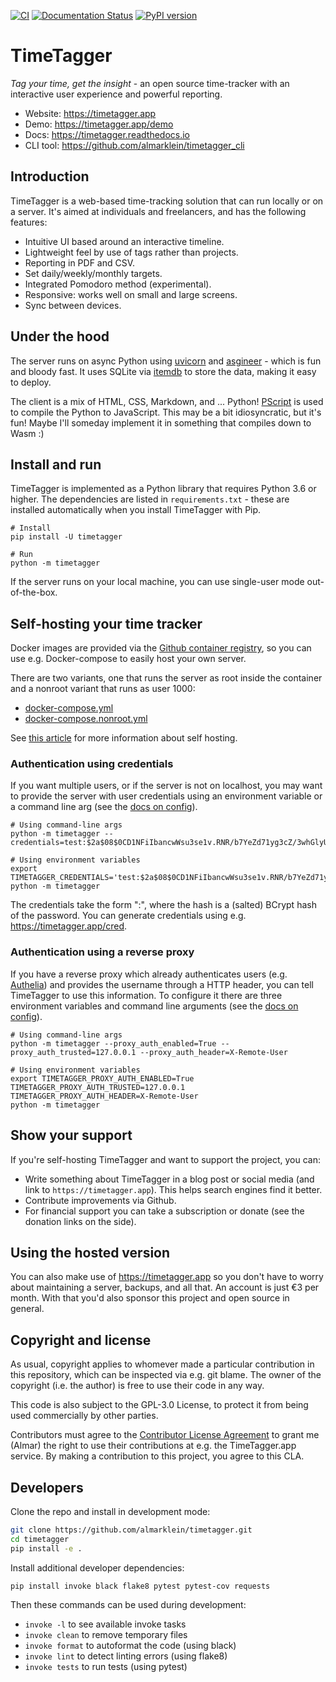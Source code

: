 [![CI](https://github.com/almarklein/timetagger/workflows/CI/badge.svg)](https://github.com/almarklein/timetagger/actions)
[![Documentation Status](https://readthedocs.org/projects/timetagger/badge/?version=latest)](https://timetagger.readthedocs.io/en/latest/?badge=latest)
[![PyPI version](https://badge.fury.io/py/timetagger.svg)](https://badge.fury.io/py/timetagger)

# TimeTagger

*Tag your time, get the insight* - an open source time-tracker with an
interactive user experience and powerful reporting.

* Website: https://timetagger.app
* Demo: https://timetagger.app/demo
* Docs: https://timetagger.readthedocs.io
* CLI tool: https://github.com/almarklein/timetagger_cli


## Introduction

TimeTagger is a web-based time-tracking solution that can run locally
or on a server. It's aimed at individuals and freelancers, and has the
following features:

* Intuitive UI based around an interactive timeline.
* Lightweight feel by use of tags rather than projects.
* Reporting in PDF and CSV.
* Set daily/weekly/monthly targets.
* Integrated Pomodoro method (experimental).
* Responsive: works well on small and large screens.
* Sync between devices.


## Under the hood

The server runs on async Python using
[uvicorn](https://github.com/encode/uvicorn) and
[asgineer](https://github.com/almarklein/asgineer) - which is fun and bloody fast.
It uses SQLite via [itemdb](https://github.com/almarklein/itemdb) to
store the data, making it easy to deploy.

The client is a mix of HTML, CSS, Markdown, and ... Python!
[PScript](https://github.com/flexxui/pscript) is used to compile the
Python to JavaScript. This may be a bit idiosyncratic, but it's fun!
Maybe I'll someday implement it in something that compiles down to Wasm :)


## Install and run

TimeTagger is implemented as a Python library that requires Python 3.6 or higher. The dependencies are listed in `requirements.txt` - these are installed automatically when you install TimeTagger with Pip.

```
# Install
pip install -U timetagger

# Run
python -m timetagger
```

If the server runs on your local machine, you can use single-user mode out-of-the-box.


## Self-hosting your time tracker

Docker images are provided via the [Github container registry](https://github.com/almarklein/timetagger/pkgs/container/timetagger),
so you can use e.g. Docker-compose to easily host your own server.

There are two variants, one that runs the server as root inside the container and a nonroot variant
that runs as user 1000:
- [docker-compose.yml](https://github.com/almarklein/timetagger/blob/main/deploy/docker-compose.yml)
- [docker-compose.nonroot.yml](https://github.com/almarklein/timetagger/blob/main/deploy/docker-compose.nonroot.yml)
 
See [this article](https://timetagger.app/articles/selfhost2/) for more information about self hosting.

### Authentication using credentials

If you want multiple users, or if the server is not on localhost, you
may want to provide the server with user credentials using an
environment variable or a command line arg (see the
[docs on config](https://timetagger.readthedocs.io/en/latest/libapi/)).

```
# Using command-line args
python -m timetagger --credentials=test:$2a$08$0CD1NFiIbancwWsu3se1v.RNR/b7YeZd71yg3cZ/3whGlyU6Iny5i

# Using environment variables
export TIMETAGGER_CREDENTIALS='test:$2a$08$0CD1NFiIbancwWsu3se1v.RNR/b7YeZd71yg3cZ/3whGlyU6Iny5i'
python -m timetagger
```

The credentials take the form "<username>:<hash>", where the hash is a
(salted) BCrypt hash of the password. You can generate credentials using
e.g. https://timetagger.app/cred.


### Authentication using a reverse proxy

If you have a reverse proxy which already authenticates users (e.g. [Authelia](https://www.authelia.com)) and provides the username through a HTTP header, you can tell TimeTagger to use this information. To configure it there are three environment variables and command line arguments (see the
[docs on config](https://timetagger.readthedocs.io/en/latest/libapi/)).

```
# Using command-line args
python -m timetagger --proxy_auth_enabled=True --proxy_auth_trusted=127.0.0.1 --proxy_auth_header=X-Remote-User

# Using environment variables
export TIMETAGGER_PROXY_AUTH_ENABLED=True TIMETAGGER_PROXY_AUTH_TRUSTED=127.0.0.1 TIMETAGGER_PROXY_AUTH_HEADER=X-Remote-User
python -m timetagger
```


## Show your support

If you're self-hosting TimeTagger and want to support the project, you can:

* Write something about TimeTagger in a blog post or social media (and link to `https://timetagger.app`). This helps search engines find it better.
* Contribute improvements via Github.
* For financial support you can take a subscription or donate (see the donation links on the side).


## Using the hosted version

You can also make use of https://timetagger.app so you don't have to worry about
maintaining a server, backups, and all that. An account is just €3 per month.
With that you'd also sponsor this project and open source in general.


## Copyright and license

As usual, copyright applies to whomever made a particular contribution in this repository,
which can be inspected via e.g. git blame. The owner of the copyright (i.e. the author)
is free to use their code in any way.

This code is also subject to the GPL-3.0 License, to protect it from being used
commercially by other parties.

Contributors must agree to the
[Contributor License Agreement](https://github.com/almarklein/timetagger/blob/main/CLA.md)
to grant me (Almar) the right to use their contributions at e.g. the TimeTagger.app service.
By making a contribution to this project, you agree to this CLA.


## Developers

Clone the repo and install in development mode:

```sh
git clone https://github.com/almarklein/timetagger.git
cd timetagger
pip install -e .
```

Install additional developer dependencies:

```
pip install invoke black flake8 pytest pytest-cov requests
```

Then these commands can be used during development:

* `invoke -l` to see available invoke tasks
* `invoke clean` to remove temporary files
* `invoke format` to autoformat the code (using black)
* `invoke lint` to detect linting errors (using flake8)
* `invoke tests` to run tests (using pytest)

